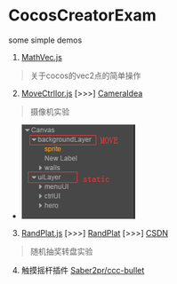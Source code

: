 # CocosCreatorExam
some simple demos

1. [MathVec.js](https://github.com/Saber2pr/CocosCreatorExam/blob/master/CameraIdea/assets/script/MathVec.js)
  > 关于cocos的vec2点的简单操作
2. [MoveCtrllor.js](https://github.com/Saber2pr/CocosCreatorExam/blob/master/CameraIdea/assets/script/MoveCtrllor.js) [>>>] [CameraIdea](https://saber2pr.github.io/Saber2pr/MyWeb/build/CameraIdea/build/web-mobile)
  > 摄像机实验
  * ![loadingImage](https://github.com/Saber2pr/MyWeb/blob/master/resource/CameraIdea.png)
3. [RandPlat.js](https://github.com/Saber2pr/CocosCreatorExam/blob/master/RandPlat/assets/Script/RandPlat.js) [>>>] [RandPlat](Saber2pr/MyWeb/build/randCreate/build/web-mobile) [>>>] [CSDN](https://blog.csdn.net/u011607490/article/details/82701325)
  > 随机抽奖转盘实验

4. 触摸摇杆插件
[Saber2pr/ccc-bullet](https://github.com/Saber2pr/ccc-bullet)
